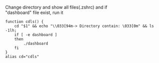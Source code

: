 Change directory and show all files(.zshrc) and if  
"dashboard" file exist, run it  
```
function cdls() {
    cd "$1" && echo "\\033[94m-> Directory contain: \033[0m" && ls -1lh;
    if [ -e dashboard ]
    then
        ./dashboard
    fi
}
alias cd="cdls"
```
